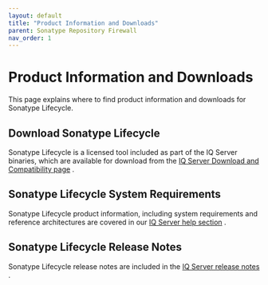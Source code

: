 ```yaml
---
layout: default
title: "Product Information and Downloads"
parent: Sonatype Repository Firewall
nav_order: 1
---
```


# Product Information and Downloads

This page explains where to find product information and downloads for Sonatype Lifecycle.

## Download Sonatype Lifecycle

Sonatype Lifecycle is a licensed tool included as part of the IQ Server binaries, which are available for download from the [IQ Server Download and Compatibility page](#UUID-4e396b62-fd65-1cfc-dd99-2fb0a20e7b36) .

## Sonatype Lifecycle System Requirements

Sonatype Lifecycle product information, including system requirements and reference architectures are covered in our [IQ Server help section](#UUID-9b3a6fff-0ba6-802b-c81a-0c55265099ec) .

## Sonatype Lifecycle Release Notes

Sonatype Lifecycle release notes are included in the [IQ Server release notes](#UUID-8510bf24-9933-e4c2-98a4-809838390511) .
